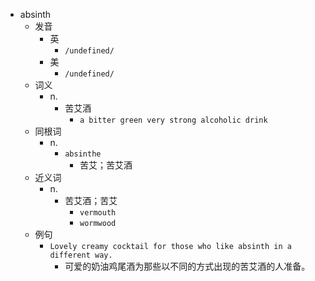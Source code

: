 - absinth
  - 发音
    - 英
      - `/undefined/`
    - 美
      - `/undefined/`
  - 词义
    - n.
      - 苦艾酒
        - `a bitter green very strong alcoholic drink`
  - 同根词
    - n.
      - `absinthe`
        - 苦艾；苦艾酒
  - 近义词
    - n.
      - 苦艾酒；苦艾
        - `vermouth`
        - `wormwood`
  - 例句
    - `Lovely creamy cocktail for those who like absinth in a different way.`
      - 可爱的奶油鸡尾酒为那些以不同的方式出现的苦艾酒的人准备。

